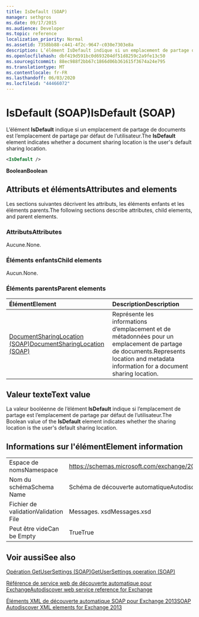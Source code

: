 ```yaml
---
title: IsDefault (SOAP)
manager: sethgros
ms.date: 09/17/2015
ms.audience: Developer
ms.topic: reference
localization_priority: Normal
ms.assetid: 7358bb88-c441-4f2c-9647-c030e7303e8a
description: L’élément IsDefault indique si un emplacement de partage de documents est l’emplacement de partage par défaut de l’utilisateur.
ms.openlocfilehash: dbf419d591bc0d693204df51d8259c2a9fe13c50
ms.sourcegitcommit: 88ec988f2bb67c1866d06b361615f3674a24e795
ms.translationtype: MT
ms.contentlocale: fr-FR
ms.lasthandoff: 06/03/2020
ms.locfileid: "44466072"
---
```

# <a name="isdefault-soap"></a><span data-ttu-id="d0644-103">IsDefault (SOAP)</span><span class="sxs-lookup"><span data-stu-id="d0644-103">IsDefault (SOAP)</span></span>

<span data-ttu-id="d0644-104">L’élément **IsDefault** indique si un emplacement de partage de documents est l’emplacement de partage par défaut de l’utilisateur.</span><span class="sxs-lookup"><span data-stu-id="d0644-104">The **IsDefault** element indicates whether a document sharing location is the user's default sharing location.</span></span> 
  
```XML
<IsDefault /> 
```

 <span data-ttu-id="d0644-105">**Boolean**</span><span class="sxs-lookup"><span data-stu-id="d0644-105">**Boolean**</span></span>
## <a name="attributes-and-elements"></a><span data-ttu-id="d0644-106">Attributs et éléments</span><span class="sxs-lookup"><span data-stu-id="d0644-106">Attributes and elements</span></span>

<span data-ttu-id="d0644-107">Les sections suivantes décrivent les attributs, les éléments enfants et les éléments parents.</span><span class="sxs-lookup"><span data-stu-id="d0644-107">The following sections describe attributes, child elements, and parent elements.</span></span>
  
### <a name="attributes"></a><span data-ttu-id="d0644-108">Attributs</span><span class="sxs-lookup"><span data-stu-id="d0644-108">Attributes</span></span>

<span data-ttu-id="d0644-109">Aucune.</span><span class="sxs-lookup"><span data-stu-id="d0644-109">None.</span></span>
  
### <a name="child-elements"></a><span data-ttu-id="d0644-110">Éléments enfants</span><span class="sxs-lookup"><span data-stu-id="d0644-110">Child elements</span></span>

<span data-ttu-id="d0644-111">Aucun.</span><span class="sxs-lookup"><span data-stu-id="d0644-111">None.</span></span>
  
### <a name="parent-elements"></a><span data-ttu-id="d0644-112">Éléments parents</span><span class="sxs-lookup"><span data-stu-id="d0644-112">Parent elements</span></span>

|<span data-ttu-id="d0644-113">**Élément**</span><span class="sxs-lookup"><span data-stu-id="d0644-113">**Element**</span></span>|<span data-ttu-id="d0644-114">**Description**</span><span class="sxs-lookup"><span data-stu-id="d0644-114">**Description**</span></span>|
|:-----|:-----|
|[<span data-ttu-id="d0644-115">DocumentSharingLocation (SOAP)</span><span class="sxs-lookup"><span data-stu-id="d0644-115">DocumentSharingLocation (SOAP)</span></span>](documentsharinglocation-soap.md) <br/> |<span data-ttu-id="d0644-116">Représente les informations d’emplacement et de métadonnées pour un emplacement de partage de documents.</span><span class="sxs-lookup"><span data-stu-id="d0644-116">Represents location and metadata information for a document sharing location.</span></span>  <br/> |
   
## <a name="text-value"></a><span data-ttu-id="d0644-117">Valeur texte</span><span class="sxs-lookup"><span data-stu-id="d0644-117">Text value</span></span>

<span data-ttu-id="d0644-118">La valeur booléenne de l’élément **IsDefault** indique si l’emplacement de partage est l’emplacement de partage par défaut de l’utilisateur.</span><span class="sxs-lookup"><span data-stu-id="d0644-118">The Boolean value of the **IsDefault** element indicates whether the sharing location is the user's default sharing location.</span></span> 
  
## <a name="element-information"></a><span data-ttu-id="d0644-119">Informations sur l'élément</span><span class="sxs-lookup"><span data-stu-id="d0644-119">Element information</span></span>

|||
|:-----|:-----|
|<span data-ttu-id="d0644-120">Espace de noms</span><span class="sxs-lookup"><span data-stu-id="d0644-120">Namespace</span></span>  <br/> |https://schemas.microsoft.com/exchange/2010/Autodiscover  <br/> |
|<span data-ttu-id="d0644-121">Nom du schéma</span><span class="sxs-lookup"><span data-stu-id="d0644-121">Schema Name</span></span>  <br/> |<span data-ttu-id="d0644-122">Schéma de découverte automatique</span><span class="sxs-lookup"><span data-stu-id="d0644-122">Autodiscover schema</span></span>  <br/> |
|<span data-ttu-id="d0644-123">Fichier de validation</span><span class="sxs-lookup"><span data-stu-id="d0644-123">Validation File</span></span>  <br/> |<span data-ttu-id="d0644-124">Messages. xsd</span><span class="sxs-lookup"><span data-stu-id="d0644-124">Messages.xsd</span></span>  <br/> |
|<span data-ttu-id="d0644-125">Peut être vide</span><span class="sxs-lookup"><span data-stu-id="d0644-125">Can be Empty</span></span>  <br/> |<span data-ttu-id="d0644-126">True</span><span class="sxs-lookup"><span data-stu-id="d0644-126">True</span></span>  <br/> |
   
## <a name="see-also"></a><span data-ttu-id="d0644-127">Voir aussi</span><span class="sxs-lookup"><span data-stu-id="d0644-127">See also</span></span>



[<span data-ttu-id="d0644-128">Opération GetUserSettings (SOAP)</span><span class="sxs-lookup"><span data-stu-id="d0644-128">GetUserSettings operation (SOAP)</span></span>](getusersettings-operation-soap.md)


[<span data-ttu-id="d0644-129">Référence de service web de découverte automatique pour Exchange</span><span class="sxs-lookup"><span data-stu-id="d0644-129">Autodiscover web service reference for Exchange</span></span>](autodiscover-web-service-reference-for-exchange.md)
  
[<span data-ttu-id="d0644-130">Éléments XML de découverte automatique SOAP pour Exchange 2013</span><span class="sxs-lookup"><span data-stu-id="d0644-130">SOAP Autodiscover XML elements for Exchange 2013</span></span>](soap-autodiscover-xml-elements-for-exchange-2013.md)

